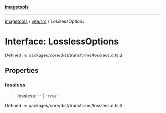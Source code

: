 [**imagetools**](../../../README.md)

***

[imagetools](../../../modules.md) / [vite/src](../README.md) / LosslessOptions

# Interface: LosslessOptions

Defined in: packages/core/dist/transforms/lossless.d.ts:2

## Properties

### lossless

> **lossless**: `""` \| `"true"`

Defined in: packages/core/dist/transforms/lossless.d.ts:3
